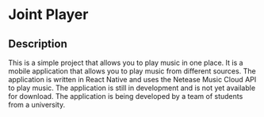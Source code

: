 # Joint Player

## Description
This is a simple project that allows you to play music in one place. It is a mobile application that allows you to play music from different sources. The application is written in React Native and uses the Netease Music Cloud API to play music. The application is still in development and is not yet available for download. The application is being developed by a team of students from a university.
